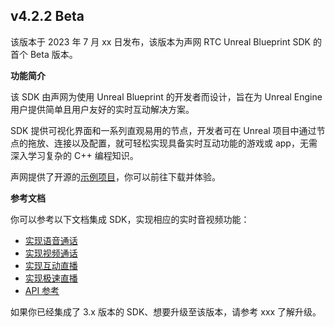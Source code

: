 ## v4.2.2 Beta

该版本于 2023 年 7 月 xx 日发布，该版本为声网 RTC Unreal Blueprint SDK 的首个 Beta 版本。


**功能简介**

该 SDK 由声网为使用 Unreal Blueprint 的开发者而设计，旨在为 Unreal Engine 用户提供简单且用户友好的实时互动解决方案。

SDK 提供可视化界面和一系列直观易用的节点，开发者可在 Unreal 项目中通过节点的拖放、连接以及配置，就可轻松实现具备实时互动功能的游戏或 app，无需深入学习复杂的 C++ 编程知识。

声网提供了开源的[示例项目](https://github.com/AgoraIO-Extensions/Agora-Unreal-RTC-SDK/tree/main/Agora-Unreal-SDK-Blueprint-Example)，你可以前往下载并体验。

**参考文档**

你可以参考以下文档集成 SDK，实现相应的实时音视频功能：

- [实现语音通话](https://docportal.shengwang.cn/cn/voice-call-4.x/start_call_audio_blueprint_ng?platform=Unreal-Blueprint)
- [实现视频通话](https://docportal.shengwang.cn/cn/video-call-4.x/start_call_blueprint_ng?platform=Unreal-Blueprint)
- [实现互动直播](https://docportal.shengwang.cn/cn/live-streaming-premium-4.x/start_live_blueprint_ng?platform=Unreal-Blueprint)
- [实现极速直播](https://docportal.shengwang.cn/cn/live-streaming-standard-4.x/start_live_standard_blueprint_ng?platform=Unreal-Blueprint)
- [API 参考](https://docportal.shengwang.cn/cn/live-streaming-premium-4.x/API%20Reference/blueprint_ng/API/rtc_api_overview_ng.html)

如果你已经集成了 3.x 版本的 SDK、想要升级至该版本，请参考 xxx 了解升级。